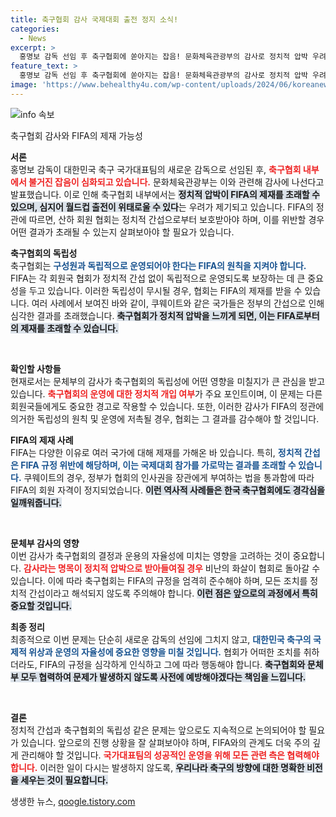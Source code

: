 ```yaml
---
title: 축구협회 감사 국제대회 출전 정지 소식!
categories:
  - News
excerpt: >
  홍명보 감독 선임 후 축구협회에 쏟아지는 잡음! 문화체육관광부의 감사로 정치적 압박 우려 커지며 FIFA 제재 가능성도 대두. 축구 팬들의 이목이 집중되고 있는 상황, 자세한 내용은 곧 공개됩니다!
feature_text: >
  홍명보 감독 선임 후 축구협회에 쏟아지는 잡음! 문화체육관광부의 감사로 정치적 압박 우려 커지며 FIFA 제재 가능성도 대두. 축구 팬들의 이목이 집중되고 있는 상황, 자세한 내용은 곧 공개됩니다!
image: 'https://www.behealthy4u.com/wp-content/uploads/2024/06/koreanews.jpg'
---
```


<p><img src="https://www.behealthy4u.com/wp-content/uploads/2024/06/koreanews.jpg" alt="info 속보" /></p>

<p>축구협회 감사와 FIFA의 제재 가능성</p>

<p><strong>서론</strong><br />
홍명보 감독이 대한민국 축구 국가대표팀의 새로운 감독으로 선임된 후, <b><span style="color: #ee2323;">축구협회 내부에서 불거진 잡음이 심화되고 있습니다.</span></b> 문화체육관광부는 이와 관련해 감사에 나선다고 발표했습니다. 이로 인해 축구협회 내부에서는 <b><span style="background-color: #21538527;">정치적 압박이 FIFA의 제재를 초래할 수 있으며, 심지어 월드컵 출전이 위태로울 수 있다</span></b>는 우려가 제기되고 있습니다. FIFA의 정관에 따르면, 산하 회원 협회는 정치적 간섭으로부터 보호받아야 하며, 이를 위반할 경우 어떤 결과가 초래될 수 있는지 살펴보아야 할 필요가 있습니다.  </p>

<p><strong>축구협회의 독립성</strong><br />
축구협회는 <b><span style="color: #1a5490;">구성원과 독립적으로 운영되어야 한다는 FIFA의 원칙을 지켜야 합니다.</span></b> FIFA는 각 회원국 협회가 정치적 간섭 없이 독립적으로 운영되도록 보장하는 데 큰 중요성을 두고 있습니다. 이러한 독립성이 무시될 경우, 협회는 FIFA의 제재를 받을 수 있습니다. 여러 사례에서 보여진 바와 같이, 쿠웨이트와 같은 국가들은 정부의 간섭으로 인해 심각한 결과를 초래했습니다. <b><span style="background-color: #21538527;">축구협회가 정치적 압박을 느끼게 되면, 이는 FIFA로부터의 제재를 초래할 수 있습니다.</span></b></p>

<p data-ke-size="size16">&nbsp;</p>

<p><strong>확인할 사항들</strong><br />
현재로서는 문체부의 감사가 축구협회의 독립성에 어떤 영향을 미칠지가 큰 관심을 받고 있습니다. <b><span style="color: #ee2323;">축구협회의 운영에 대한 정치적 개입 여부</span></b>가 주요 포인트이며, 이 문제는 다른 회원국들에게도 중요한 경고로 작용할 수 있습니다. 또한, 이러한 감사가 FIFA의 정관에 의거한 독립성의 원칙 및 운영에 저촉될 경우, 협회는 그 결과를 감수해야 할 것입니다.  </p>

<p><strong>FIFA의 제재 사례</strong><br />
FIFA는 다양한 이유로 여러 국가에 대해 제재를 가해온 바 있습니다. 특히, <b><span style="color: #1a5490;">정치적 간섭은 FIFA 규정 위반에 해당하며, 이는 국제대회 참가를 가로막는 결과를 초래할 수 있습니다.</span></b> 쿠웨이트의 경우, 정부가 협회의 인사권을 장관에게 부여하는 법을 통과함에 따라 FIFA의 회원 자격이 정지되었습니다. <b><span style="background-color: #21538527;">이런 역사적 사례들은 한국 축구협회에도 경각심을 일깨워줍니다.</span></b>  </p>

<p data-ke-size="size16">&nbsp;</p>

<p><strong>문체부 감사의 영향</strong><br />
이번 감사가 축구협회의 결정과 운용의 자율성에 미치는 영향을 고려하는 것이 중요합니다. <b><span style="color: #ee2323;">감사라는 명목이 정치적 압박으로 받아들여질 경우</span></b> 비난의 화살이 협회로 돌아갈 수 있습니다. 이에 따라 축구협회는 FIFA의 규정을 엄격히 준수해야 하며, 모든 조치를 정치적 간섭이라고 해석되지 않도록 주의해야 합니다. <b><span style="background-color: #21538527;">이런 점은 앞으로의 과정에서 특히 중요할 것입니다.</span></b>  </p>

<p><strong>최종 정리</strong><br />
최종적으로 이번 문제는 단순히 새로운 감독의 선임에 그치지 않고, <b><span style="color: #1a5490;">대한민국 축구의 국제적 위상과 운영의 자율성에 중요한 영향을 미칠 것입니다.</span></b> 협회가 어떠한 조치를 취하더라도, FIFA의 규정을 심각하게 인식하고 그에 따라 행동해야 합니다. <b><span style="background-color: #21538527;">축구협회와 문체부 모두 협력하여 문제가 발생하지 않도록 사전에 예방해야겠다는 책임을 느낍니다.</span></b>  </p>

<p data-ke-size="size16">&nbsp;</p>

<p><strong>결론</strong><br />
정치적 간섭과 축구협회의 독립성 같은 문제는 앞으로도 지속적으로 논의되어야 할 필요가 있습니다. 앞으로의 진행 상황을 잘 살펴보아야 하며, FIFA와의 관계도 더욱 주의 깊게 관리해야 할 것입니다. <b><span style="color: #ee2323;">국가대표팀의 성공적인 운영을 위해 모든 관련 측은 협력해야 합니다.</span></b> 이러한 일이 다시는 발생하지 않도록, <b><span style="background-color: #21538527;">우리나라 축구의 방향에 대한 명확한 비전을 세우는 것이 필요합니다.</span></b></p>
생생한 뉴스, <a href="https://qoogle.tistory.com" rel="dofollow">qoogle.tistory.com</a>


